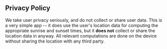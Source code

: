 ## Privacy Policy

We take user privacy seriously, and do not collect or share user data. This is a very simple app -- it does use the user's location data for computing the appropriate sunrise and sunset times, but it **does not** collect or share the location data in anyway. All relevant computations are done on the device without sharing the location with any third party.